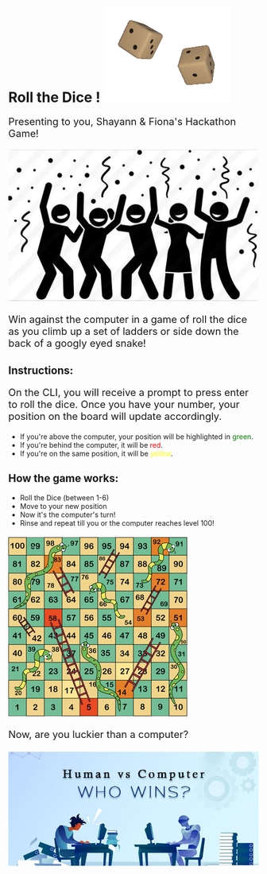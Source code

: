 <style>
r { color: Red }
y { color: Yellow }
g { color: Green }
</style>

<head>
<style>
body 
p {
  font-size: 20px;
}
</style>
</head>
<body>


# Roll the Dice ! ![Alt Text](dices-9017_256.gif)


Presenting to you, Shayann &amp; Fiona's Hackathon Game! 

![cheering](Cheering.JPG)


Win against the computer in a game of roll the dice as you climb up a set of ladders or side down the back of a googly eyed snake! 


## Instructions: 
On the CLI, you will receive a prompt to press enter to roll the dice.
Once you have your number, your position on the board will update accordingly. 

- If you're above the computer, your position will be highlighted in <g>green</g>. 
- If you're behind the computer, it will be <r>red</r>. 
- If you're on the same position, it will be <y>yellow</y>.

## How the game works: 
- Roll the Dice (between 1-6)
- Move to your new position 
- Now it's the computer's turn!
- Rinse and repeat till you or the computer reaches level 100!

![Snakes and Ladders](snakes%20and%20ladders.jpg)


Now, are you luckier than a computer?

![cheering](Human%20vs%20Comp.JPG)


